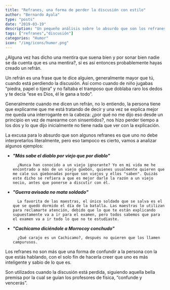 ```yaml
---
title: "Refranes, una forma de perder la discusión con estilo"
author: "Bernardo Ayala"
type: "posts"
date: "2019-03-19"
description: "Un pequeño análisis sobre lo absurdo que son los refranes"
tags: ["refranes","discusión"]
categories: "Humor"
icon: "/img/icons/humor.png"
---
```


¿Alguna vez has dicho una mentira que suena bien y por sonar bien nadie se da cuenta que es una mentira?, si es así entonces probablemente hayas creado un refrán.<!--more-->

Un refrán es una frase que te dice alguien, generalmente mayor que tú, cuando está perdiendo la discusión. Así como cuando de niño jugabas “piedra, papel o tijera” y no faltaba el tramposo que doblaba raro los dedos y te decía “ese es Dios, él le gana a todo”.

Generalmente cuando me dicen un refrán, no lo entiendo, la persona tiene que explicarme que me está tratando de decir y una vez se explica mejor me queda una interrogante en la cabeza: ¿por qué no me dijo eso desde un principio en vez de marearme con sinsentidos?, nos hizo perder tiempo a los dos y lo que dijo inicialmente no tiene nada que ver con la explicación.

La excusa para lo absurdo que son algunos refranes es que uno no debe interpretarlos literalmente, pero eso tampoco es cierto, vamos a analizar algunos ejemplos:

- **_"Más sabe el diablo por viejo que por diablo"_**

      	¿Nunca han conocido a un viejo ignorante? Yo en mi vida me he encontrado a más de un viejo güebón, quienes usualmente quieren que me cale sus güebonadas porque son viejos y ellos "saben". Quizás este dicho se refiera a que es mejor darle la razón a un viejo necio, antes que ponerse a discutir con él.

- **_"Guerra avisada no mata soldado"_**

      	La favorita de las maestras, el único soldado que se salva es el que se quedó dormido el día de la batalla. Las maestras lo utilizan para reclamarte atención, debido que lo que te están explicando supuestamente va a ir para el examen, pero todos sabemos que para el examen va a ir todo lo que no te estudiaste.

- **_"Cachicamo diciéndole a Morrocoy conchudo"_**

      	¿Qué carajo es un Cachicamo?, después no quieren que los llamen campurusos.

Los refranes no son más que una forma de confundir a la persona con la que estás hablando, con el solo fin de hacerla creer que uno es más inteligente y sabio de lo que es.

Son utilizados cuando la discusión está perdida, siguiendo aquella bella premisa por la cual se guían los profesores de física, “confunde y vencerás”.
